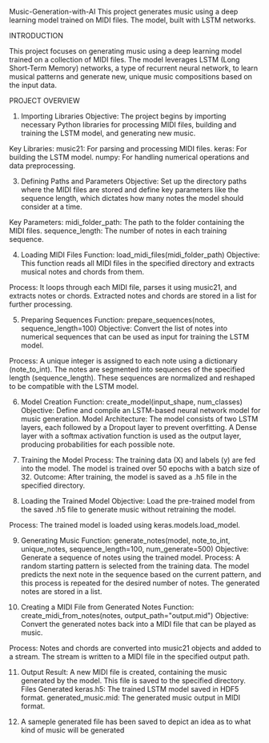Music-Generation-with-AI
This project generates music using a deep learning model trained on MIDI files. The model, built with LSTM networks.



INTRODUCTION 

This project focuses on generating music using a deep learning model trained on a collection of MIDI files. The model leverages LSTM (Long Short-Term Memory) networks, a type of recurrent neural network, to learn musical patterns and generate new, unique music compositions based on the input data.

PROJECT OVERVIEW

1. Importing Libraries
Objective: The project begins by importing necessary Python libraries for processing MIDI files, building and training the LSTM model, and generating new music.

Key Libraries:
music21: For parsing and processing MIDI files.
keras: For building the LSTM model.
numpy: For handling numerical operations and data preprocessing.

3. Defining Paths and Parameters
Objective: Set up the directory paths where the MIDI files are stored and define key parameters like the sequence length, which dictates how many notes the model should consider at a time.

Key Parameters:
midi_folder_path: The path to the folder containing the MIDI files.
sequence_length: The number of notes in each training sequence.

4. Loading MIDI Files
Function: load_midi_files(midi_folder_path)
Objective: This function reads all MIDI files in the specified directory and extracts musical notes and chords from them.

Process:
It loops through each MIDI file, parses it using music21, and extracts notes or chords.
Extracted notes and chords are stored in a list for further processing.

5. Preparing Sequences
Function: prepare_sequences(notes, sequence_length=100)
Objective: Convert the list of notes into numerical sequences that can be used as input for training the LSTM model.

Process:
A unique integer is assigned to each note using a dictionary (note_to_int).
The notes are segmented into sequences of the specified length (sequence_length).
These sequences are normalized and reshaped to be compatible with the LSTM model.

6. Model Creation
Function: create_model(input_shape, num_classes)
Objective: Define and compile an LSTM-based neural network model for music generation.
Model Architecture:
The model consists of two LSTM layers, each followed by a Dropout layer to prevent overfitting.
A Dense layer with a softmax activation function is used as the output layer, producing probabilities for each possible note.

7. Training the Model
Process:
The training data (X) and labels (y) are fed into the model.
The model is trained over 50 epochs with a batch size of 32.
Outcome: After training, the model is saved as a .h5 file in the specified directory.

8. Loading the Trained Model
Objective: Load the pre-trained model from the saved .h5 file to generate music without retraining the model.

Process:
The trained model is loaded using keras.models.load_model.

9. Generating Music
Function: generate_notes(model, note_to_int, unique_notes, sequence_length=100, num_generate=500)
Objective: Generate a sequence of notes using the trained model.
Process:
A random starting pattern is selected from the training data.
The model predicts the next note in the sequence based on the current pattern, and this process is repeated for the desired number of notes.
The generated notes are stored in a list.

10. Creating a MIDI File from Generated Notes
Function: create_midi_from_notes(notes, output_path="output.mid")
Objective: Convert the generated notes back into a MIDI file that can be played as music.

Process:
Notes and chords are converted into music21 objects and added to a stream.
The stream is written to a MIDI file in the specified output path.

11. Output
Result: A new MIDI file is created, containing the music generated by the model. This file is saved to the specified directory.
Files Generated
keras.h5: The trained LSTM model saved in HDF5 format.
generated_music.mid: The generated music output in MIDI format.

12. A sameple generated file has been saved to depict an idea as to what kind of music will be generated










